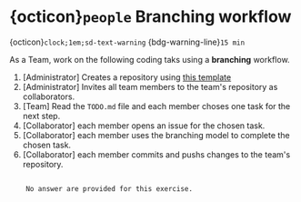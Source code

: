 # {octicon}`people` Branching workflow 
{octicon}`clock;1em;sd-text-warning` {bdg-warning-line}`15 min`

As a Team, work on the following coding taks using a **branching** workflow.

1. [Administrator] Creates a repository using [this template](https://github.com/the-magnificents/collab-branching)
2. [Administrator] Invites all team members to the team's repository as collaborators.
3. [Team] Read the `TODO.md` file and each member choses one task for the next step.
4. [Collaborator] each member opens an issue for the chosen task.
5. [Collaborator] each member uses the branching model to complete the chosen task.
6. [Collaborator] each member commits and pushs changes to the team's repository.

```{dropdown} Answers

    No answer are provided for this exercise.

```